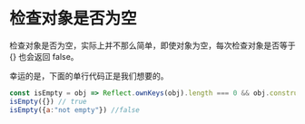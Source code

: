 # 检查对象是否为空

检查对象是否为空，实际上并不那么简单，即使对象为空，每次检查对象是否等于 {} 也会返回 false。

幸运的是，下面的单行代码正是我们想要的。

```js
const isEmpty = obj => Reflect.ownKeys(obj).length === 0 && obj.constructor === Object;
isEmpty({}) // true
isEmpty({a:"not empty"}) //false
```